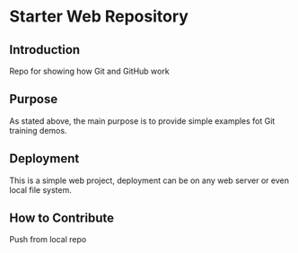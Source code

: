 # Starter Web Repository

## Introduction

Repo for showing how Git and GitHub work

## Purpose

As stated above, the main purpose is to provide simple examples fot Git training demos.

## Deployment

This is a simple web project, deployment can be on any web server or even local file system.

## How to Contribute

Push from local repo